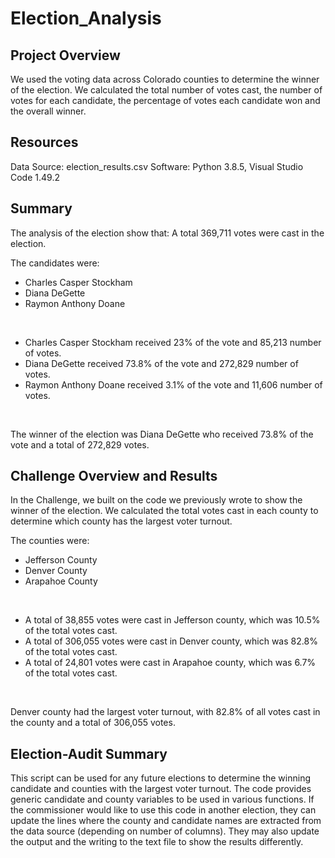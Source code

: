 # Election_Analysis

## Project Overview
We used the voting data across Colorado counties to determine the winner of the election. We calculated the total number of votes cast, the number of votes for each candidate, the percentage of votes each candidate won and the overall winner.

## Resources
Data Source: election_results.csv
Software: Python 3.8.5, Visual Studio Code 1.49.2

## Summary
The analysis of the election show that:
A total 369,711 votes were cast in the election.

The candidates were:
  * Charles Casper Stockham
  * Diana DeGette
  * Raymon Anthony Doane
</br>

  * Charles Casper Stockham received 23% of the vote and 85,213 number of votes.
  * Diana DeGette received 73.8% of the vote and 272,829 number of votes.
  * Raymon Anthony Doane received 3.1% of the vote and 11,606 number of votes.
  </br>

The winner of the election was Diana DeGette who received 73.8% of the vote and a total of 272,829 votes.

## Challenge Overview and Results

In the Challenge, we built on the code we previously wrote to show the winner of the election. We calculated the total votes cast in each county to determine which county has the largest voter turnout.

The counties were:
* Jefferson County
* Denver County 
* Arapahoe County
</br>

* A total of 38,855 votes were cast in Jefferson county, which was 10.5% of the total votes cast.
* A total of 306,055 votes were cast in Denver county, which was 82.8% of the total votes cast.
* A total of 24,801 votes were cast in Arapahoe county, which was 6.7% of the total votes cast.
</br>

Denver county had the largest voter turnout, with 82.8% of all votes cast in the county and a total of 306,055 votes.

## Election-Audit Summary

This script can be used for any future elections to determine the winning candidate and counties with the largest voter turnout. The code provides generic candidate and county variables to be used in various functions. If the commissioner would like to use this code in another election, they can update the lines where the county and candidate names are extracted from the data source (depending on number of columns). They may also update the output and the writing to the text file to show the results differently.



